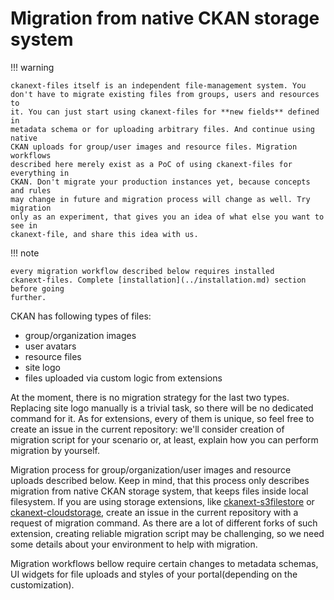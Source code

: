 # Migration from native CKAN storage system

!!! warning

    ckanext-files itself is an independent file-management system. You
    don't have to migrate existing files from groups, users and resources to
    it. You can just start using ckanext-files for **new fields** defined in
    metadata schema or for uploading arbitrary files. And continue using native
    CKAN uploads for group/user images and resource files. Migration workflows
    described here merely exist as a PoC of using ckanext-files for everything in
    CKAN. Don't migrate your production instances yet, because concepts and rules
    may change in future and migration process will change as well. Try migration
    only as an experiment, that gives you an idea of what else you want to see in
    ckanext-file, and share this idea with us.

!!! note

    every migration workflow described below requires installed
    ckanext-files. Complete [installation](../installation.md) section before going
    further.

CKAN has following types of files:

* group/organization images
* user avatars
* resource files
* site logo
* files uploaded via custom logic from extensions

At the moment, there is no migration strategy for the last two types. Replacing
site logo manually is a trivial task, so there will be no dedicated command for
it. As for extensions, every of them is unique, so feel free to create an issue
in the current repository: we'll consider creation of migration script for your
scenario or, at least, explain how you can perform migration by yourself.

Migration process for group/organization/user images and resource uploads
described below. Keep in mind, that this process only describes migration from
native CKAN storage system, that keeps files inside local filesystem. If you
are using storage extensions, like
[ckanext-s3filestore](https://github.com/okfn/ckanext-s3filestore) or
[ckanext-cloudstorage](https://github.com/TkTech/ckanext-cloudstorage), create
an issue in the current repository with a request of migration command. As
there are a lot of different forks of such extension, creating reliable
migration script may be challenging, so we need some details about your
environment to help with migration.

Migration workflows bellow require certain changes to metadata schemas, UI
widgets for file uploads and styles of your portal(depending on the
customization).
